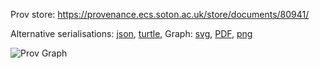 
Prov store: https://provenance.ecs.soton.ac.uk/store/documents/80941/

Alternative serialisations: [json](https://provenance.ecs.soton.ac.uk/store/documents/80941.json), [turtle](https://provenance.ecs.soton.ac.uk/store/documents/80941.ttl),
Graph: [svg](https://provenance.ecs.soton.ac.uk/store/documents/80941.svg), [PDF](https://provenance.ecs.soton.ac.uk/store/documents/80941.pdf), [png](https://provenance.ecs.soton.ac.uk/store/documents/80941.png)

![Prov Graph](https://provenance.ecs.soton.ac.uk/store/documents/80941.png)

        